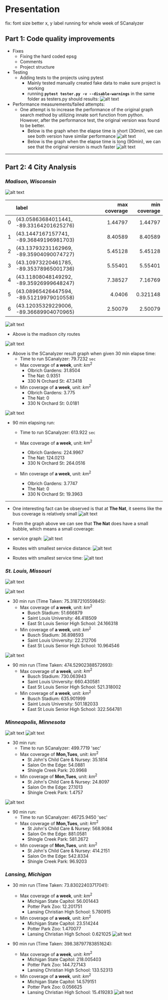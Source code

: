 # Presentation

fix: font size
     better x, y label
     running for whole week of SCanalyzer

[tester_results]:tester_results.png

[perf_short]: perf_short.png
[perf_long]: perf_long.png

[madison_short]: madison_short.png
[madison_long]: madison_long.png
[madison_service]: madison_service.png
[madison_routes]: madison_routes.png
[madison_city_plot]: madison_city_plot.png
[madison_min_service_dist]: madison_min_service_dist.png
[madison_min_service_time]: madison_min_service_time.png
[madison_start_points]: Madison_startpoints.png

[stlouis_short]: stlouis_short.png
[stlouis_long]: stlouis_long.png
[stlouis_routes]: stlouis_routes.jpg

[minneapolis_routes]: minneapolis_routes.png
[minneapolis_short]: minneapolis_short.png
[minneapolis_long]: minneapolis_long.png

[lansing_short]: lansing_short.png
[lansing_long]: lansing_long.png
[lansing_routes]: lansing_routes.jpg

## **Part 1: Code quality improvements**
* Fixes
  * Fixing the hard coded epsg
  * Comments
  * Project structure
* Testing
  * Adding tests to the projects using pytest
    * Mainly tested manually created fake data to make sure project is working
    * running **`pytest tester.py -v --disable-warnings`** in the same folder as testers.py should results:
  ![alt text][tester_results]
* Performance measurements/failed attempts:
  * One attempt is to increase the performance of the original graph search method by utilizing innate sort function from python. However, after the performance test, the original version was found to be better.
    * Below is the graph when the elapse time is short (30min), we can see both version have similar performance
   ![alt text][perf_short]
    * Below is the graph when the elapse time is long (90min), we can see that the original version is much faster
  ![alt text][perf_long]
---
## **Part 2: 4 City Analysis**

### *Madison, Wisconsin*

![alt text][madison_start_points]

|    | label                                   |   max coverage |   min coverage |
|---:|:----------------------------------------|---------------:|---------------:|
|  0 | (43.05863684011441, -89.33164201625276) |        1.44797 |       1.44797  |
|  1 | (43.1447167157741, -89.36849196981703)  |        8.40589 |       8.40589  |
|  2 | (43.13793231162969, -89.35904090074727) |        5.45128 |       5.45128  |
|  3 | (43.10973220461785, -89.35378965001736) |        5.55401 |       5.55401  |
|  4 | (43.11808048149292, -89.35926999648247) |        7.38527 |       7.16769  |
|  5 | (43.08965426447594, -89.51219979010558) |        4.0406  |       0.321148 |
|  6 | (43.12035329229006, -89.36689904070965) |        2.50079 |       2.50079  |

![alt text][madison_routes]
* Above is the madison city routes 
  
![alt text][madison_short]
* Above is the SCanalyzer result graph when given 30 min elapse time:
  * Time to run SCanalyzer: $79.7232$ `sec`
  * Max coverage of **a week**, unit: $km^2$
    * Olbrich Gardens: 31.8504
    * The Nat: 0.9351
    * 330 N Orchard St:  47.3418
  * Min coverage of **a week**, unit: $km^2$
    * Olbrich Gardens: 3.775
    * The Nat: 0
    * 330 N Orchard St:  0.0181
  
![alt text][madison_long]
* 90 min elapsing run:
  * Time to run SCanalyzer: $613.922$ `sec`
  * Max coverage of **a week**, unit: $km^2$
    * Olbrich Gardens: $224.9967$
    * The Nat: $124.0213$
    * 330 N Orchard St:  $264.0516$

  * Min coverage of **a week**, unit: $km^2$
    * Olbrich Gardens: $3.7747$
    * The Nat: $0$
    * 330 N Orchard St: $19.3963$
***
* One interesting fact can be observed is that at **The Nat**, it seems like the bus coverage is relatively small
  ![alt text][madison_city_plot]
* From the graph above we can see that **The Nat** does have a small bubble, which means a small coverage: 

* service graph:
  ![alt text][madison_service]

* Routes with smallest service distance:
  ![alt text][madison_min_service_dist]
* Routes with smallest service time:
  ![alt text][madison_min_service_time]


### *St. Louis, Missouri*
![alt text][stlouis_routes]

![alt text][stlouis_short]
* 30 min run (Time Taken: 75.3187210559845):
  * Max coverage of **a week**, unit: $km^2$
    * Busch Stadium: $51.666879$
    * Saint Louis University: $46.418509$
    * East St Louis Senior High School:  $24.166318$
  * Min coverage of **a week**, unit: $km^2$
    * Busch Stadium: $36.898593$
    * Saint Louis University: $22.212706$
    * East St Louis Senior High School:  $10.964546$


![alt text][stlouis_long]
* 90 min run (Time Taken: 474.52902388572693):
  * Max coverage of **a week**, unit: $km^2$
    * Busch Stadium: $730.063943$
    * Saint Louis University: $660.430581$
    * East St Louis Senior High School:  $521.318002$
  * Min coverage of **a week**, unit: $km^2$
    * Busch Stadium: $635.901999$
    * Saint Louis University: $501.182033$
    * East St Louis Senior High School:  $322.564781$

### *Minneapolis, Minnesota*
![alt text][minneapolis_routes]
![alt text][minneapolis_short]
* 30 min run:
  * Time to run SCanalyzer: $499.7719$ 'sec'
  * Max coverage of **Mon,Tues**, unit: $km^2$
    * St John's Child Care & Nursey: $35.1814$
    * Salon On the Edge: $54.0881$
    * Shingle Creek Park:  $20.9968$
  * Min coverage of **Mon,Tues**, unit: $km^2$
    * St John's Child Care & Nursey: $24.8097$
    * Salon On the Edge: $27.1013$
    * Shingle Creek Park:  $1.4757$

![alt text][minneapolis_long]
* 90 min run:
  * Time to run SCanalyzer: $46725.9450$ 'sec'
  * Max coverage of **Mon,Tues**, unit: $km^2$
    * St John's Child Care & Nursey: $568.9084$
    * Salon On the Edge: $881.0581$
    * Shingle Creek Park:  $581.2672$
  * Min coverage of **Mon,Tues**, unit: $km^2$
    * St John's Child Care & Nursey: $414.2151$
    * Salon On the Edge: $542.8334$
    * Shingle Creek Park:  $96.9203$

### *Lansing, Michigan*

* 30 min run (Time Taken: 73.83022403717041):
  * Max coverage of **a week**, unit: $km^2$
    * Michigan State Capitol: $56.001443$
    * Potter Park Zoo: $12.201751$
    * Lansing Christian High School:  $5.780915$
  * Min coverage of **a week**, unit: $km^2$
    * Michigan State Capitol: $23.514244$
    * Potter Park Zoo: $1.470077$
    * Lansing Christian High School:  $0.621025$
![alt text][lansing_short]

* 90 min run (Time Taken: 398.38797783851624):
  * Max coverage of **a week**, unit: $km^2$
    * Michigan State Capitol: $218.005403$
    * Potter Park Zoo: $144.727143$
    * Lansing Christian High School:  $133.52313$
  * Min coverage of **a week**, unit: $km^2$
    * Michigan State Capitol: $14.579151$
    * Potter Park Zoo: $0.056625$
    * Lansing Christian High School:  $15.419283$
![alt text][lansing_long]
